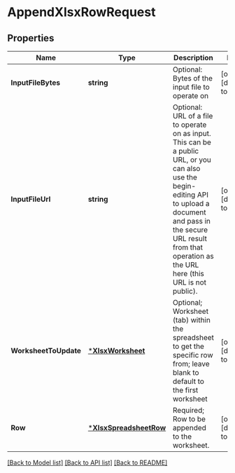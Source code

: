 # AppendXlsxRowRequest

## Properties
Name | Type | Description | Notes
------------ | ------------- | ------------- | -------------
**InputFileBytes** | **string** | Optional: Bytes of the input file to operate on | [optional] [default to null]
**InputFileUrl** | **string** | Optional: URL of a file to operate on as input.  This can be a public URL, or you can also use the begin-editing API to upload a document and pass in the secure URL result from that operation as the URL here (this URL is not public). | [optional] [default to null]
**WorksheetToUpdate** | [***XlsxWorksheet**](XlsxWorksheet.md) | Optional; Worksheet (tab) within the spreadsheet to get the specific row from; leave blank to default to the first worksheet | [optional] [default to null]
**Row** | [***XlsxSpreadsheetRow**](XlsxSpreadsheetRow.md) | Required; Row to be appended to the worksheet. | [optional] [default to null]

[[Back to Model list]](../README.md#documentation-for-models) [[Back to API list]](../README.md#documentation-for-api-endpoints) [[Back to README]](../README.md)


